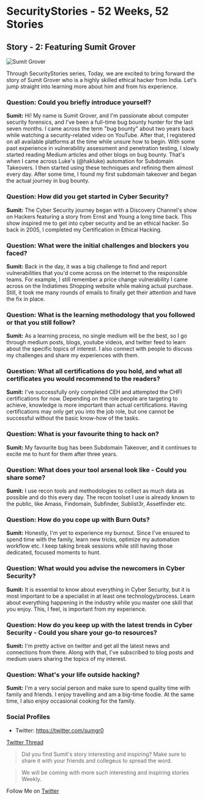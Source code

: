 # SecurityStories - 52 Weeks, 52 Stories

## Story - 2: Featuring **Sumit Grover** 

![Sumit Grover](../media/sumit-grover.jpg)

Through SecurityStories series, Today, we are excited to bring forward the story of Sumit Grover who is a highly skilled ethical hacker from India. Let's jump straight into learning more about him and from his experience. 

### **Question:** Could you briefly introduce yourself? 

**Sumit:** Hi! My name is Sumit Grover, and I'm passionate about computer security forensics, and I've been a full-time bug bounty hunter for the last seven months. I came across the term "bug bounty" about two years back while watching a security-related video on YouTube. After that, I registered on all available platforms at the time while unsure how to begin. With some past experience in vulnerability assessment and penetration testing, I slowly started reading Medium articles and other blogs on bug bounty. That's when I came across Luke's (@hakluke) automation for Subdomain Takeovers. I then started using these techniques and refining them almost every day. After some time, I found my first subdomain takeover and began the actual journey in bug bounty.

### **Question:** How did you get started in Cyber Security?

**Sumit:** The Cyber Security journey began with a Discovery Channel's show on Hackers featuring a story from Ernst and Young a long time back. This show inspired me to get into cyber security and be an ethical hacker. So back in 2005, I completed my Certification in Ethical Hacking.

### **Question:** What were the initial challenges and blockers you faced? 

**Sumit:** Back in the day, it was a big challenge to find and report vulnerabilities that you'd come across on the internet to the responsible teams. For example, I still remember a price change vulnerability I came across on the Indiatimes Shopping website while making actual purchase. Still, it took me many rounds of emails to finally get their attention and have the fix in place.


### **Question:** What is the learning methodology that you followed or that you still follow? 
**Sumit:** As a learning process, no single medium will be the best, so I go through medium posts, blogs, youtube videos, and twitter feed to learn about the specific topics of interest. I also connect with people to discuss my challenges and share my experiences with them.


### **Question:** What all certifications do you hold, and what all certificates you would recommend to the readers? 

**Sumit:** I've successfully only completed CEH and attempted the CHFI certifications for now. Depending on the role people are targeting to achieve, knowledge is more important than actual certifications. Having certifications may only get you into the job role, but one cannot be successful without the basic know-how of the tasks.

### **Question:** What is your favourite thing to hack on?

**Sumit:** My favourite bug has been Subdomain Takeover, and it continues to excite me to hunt for them after three years.


### **Question:** What does your tool arsenal look like - Could you share some?

**Sumit:** I use recon tools and methodologies to collect as much data as possible and do this every day. The recon toolset I use is already known to the public, like Amass, Findomain, Subfinder, Sublist3r, Assetfinder etc.

### **Question:** How do you cope up with Burn Outs?

**Sumit:** Honestly, I'm yet to experience my burnout. Since I've ensured to spend time with the family, learn new tricks, optimize my automation workflow etc. I keep taking break sessions while still having those dedicated, focused moments to hunt.

### **Question:** What would you advise the newcomers in Cyber Security?

**Sumit:** It is essential to know about everything in Cyber Security, but it is most important to be a specialist in at least one technology/process. Learn about everything happening in the industry while you master one skill that you enjoy. This, I feel, is important from my experience.

### **Question:** How do you keep up with the latest trends in Cyber Security - Could you share your go-to resources? 

**Sumit:** I'm pretty active on twitter and get all the latest news and connections from there. Along with that, I've subscribed to blog posts and medium users sharing the topics of my interest.


### **Question:** What's your life outside hacking?

**Sumit:** I'm a very social person and make sure to spend quality time with family and friends. I enjoy travelling and am a big-time foodie. At the same time, I also enjoy occasional cooking for the family.

### Social Profiles
- Twitter: https://twitter.com/sumgr0

[Twitter Thread]()

> Did you find Sumit's story interesting and inspiring? Make sure to share it with your friends and collegeus to spread the word. 

> We will be coming with more such interesting and inspiring stories Weekly.

Follow Me on [Twitter](https://www.twitter.com/harshbothra_)